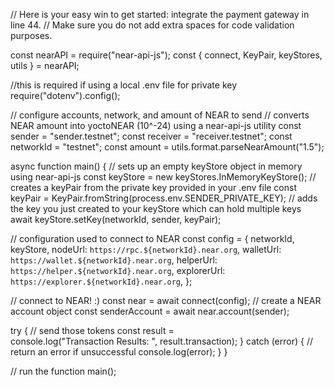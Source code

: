 // Here is your easy win to get started: integrate the payment gateway in line 44.
// Make sure you do not add extra spaces for code validation purposes.

const nearAPI = require("near-api-js");
const { connect, KeyPair, keyStores, utils } = nearAPI;

//this is required if using a local .env file for private key
require("dotenv").config();

// configure accounts, network, and amount of NEAR to send
// converts NEAR amount into yoctoNEAR (10^-24) using a near-api-js utility
const sender = "sender.testnet";
const receiver = "receiver.testnet";
const networkId = "testnet";
const amount = utils.format.parseNearAmount("1.5");

async function main() {
  // sets up an empty keyStore object in memory using near-api-js
  const keyStore = new keyStores.InMemoryKeyStore();
  // creates a keyPair from the private key provided in your .env file
  const keyPair = KeyPair.fromString(process.env.SENDER_PRIVATE_KEY);
  // adds the key you just created to your keyStore which can hold multiple keys
  await keyStore.setKey(networkId, sender, keyPair);

  // configuration used to connect to NEAR
  const config = {
    networkId,
    keyStore,
    nodeUrl: `https://rpc.${networkId}.near.org`,
    walletUrl: `https://wallet.${networkId}.near.org`,
    helperUrl: `https://helper.${networkId}.near.org`,
    explorerUrl: `https://explorer.${networkId}.near.org`,
  };

  // connect to NEAR! :)
  const near = await connect(config);
  // create a NEAR account object
  const senderAccount = await near.account(sender);

  try {
    // send those tokens
    const result =  
    console.log("Transaction Results: ", result.transaction);
  } catch (error) {
    // return an error if unsuccessful
    console.log(error);
  }
}

// run the function
main();

